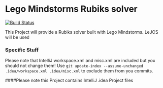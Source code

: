 Lego Mindstorms Rubiks solver
=============================
[![Build Status](https://travis-ci.org/Handfeger/rubik-mindstorms.svg)](https://travis-ci.org/Handfeger/rubik-mindstorms)

This Project will provide a Rubiks solver built with Lego Mindstorms.
LeJOS will be used

### Specific Stuff
Please note that IntelliJ workspace.xml and misc.xml are included but you should not change them! Use `git update-index --assume-unchanged .idea/workspace.xml .idea/misc.xml` to exclude them from you commits.


####Please note this Project contains IntelliJ .idea Project files